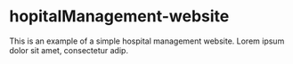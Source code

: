 # hopitalManagement-website
 
This is an example of a simple hospital management website.
Lorem ipsum dolor sit amet, consectetur adip.
